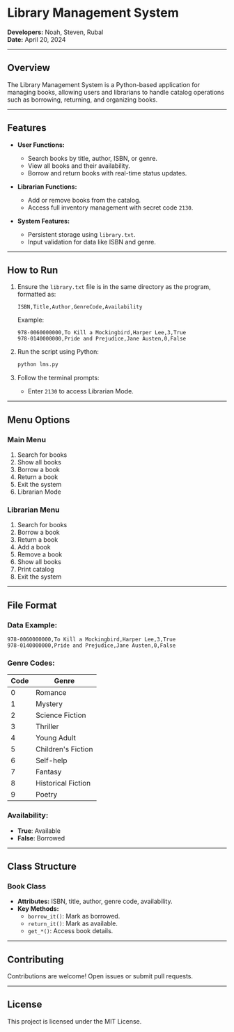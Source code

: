 # **Library Management System**

**Developers:** Noah, Steven, Rubal  
**Date:** April 20, 2024  

---

## **Overview**
The Library Management System is a Python-based application for managing books, allowing users and librarians to handle catalog operations such as borrowing, returning, and organizing books.

---

## **Features**

- **User Functions:**
  - Search books by title, author, ISBN, or genre.
  - View all books and their availability.
  - Borrow and return books with real-time status updates.

- **Librarian Functions:**
  - Add or remove books from the catalog.
  - Access full inventory management with secret code `2130`.

- **System Features:**
  - Persistent storage using `library.txt`.
  - Input validation for data like ISBN and genre.

---

## **How to Run**

1. Ensure the `library.txt` file is in the same directory as the program, formatted as:
   ```plaintext
   ISBN,Title,Author,GenreCode,Availability
   ```
   Example:
   ```plaintext
   978-0060000000,To Kill a Mockingbird,Harper Lee,3,True
   978-0140000000,Pride and Prejudice,Jane Austen,0,False
   ```

2. Run the script using Python:
   ```bash
   python lms.py
   ```

3. Follow the terminal prompts:
   - Enter `2130` to access Librarian Mode.

---

## **Menu Options**

### **Main Menu**
1. Search for books
2. Show all books
3. Borrow a book
4. Return a book
0. Exit the system
2130. Librarian Mode

### **Librarian Menu**
1. Search for books
2. Borrow a book
3. Return a book
4. Add a book
5. Remove a book
6. Show all books
7. Print catalog
0. Exit the system

---

## **File Format**

### **Data Example:**
```plaintext
978-0060000000,To Kill a Mockingbird,Harper Lee,3,True
978-0140000000,Pride and Prejudice,Jane Austen,0,False
```

### **Genre Codes:**
| Code | Genre               |
|------|---------------------|
| 0    | Romance             |
| 1    | Mystery             |
| 2    | Science Fiction     |
| 3    | Thriller            |
| 4    | Young Adult         |
| 5    | Children's Fiction  |
| 6    | Self-help           |
| 7    | Fantasy             |
| 8    | Historical Fiction  |
| 9    | Poetry              |

### **Availability:**
- **True**: Available
- **False**: Borrowed

---

## **Class Structure**

### **Book Class**

- **Attributes:** ISBN, title, author, genre code, availability.
- **Key Methods:**
  - `borrow_it()`: Mark as borrowed.
  - `return_it()`: Mark as available.
  - `get_*()`: Access book details.

---

## **Contributing**
Contributions are welcome! Open issues or submit pull requests.

---

## **License**
This project is licensed under the MIT License.

